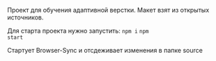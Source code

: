 Проект для обучения адаптивной верстки. Макет взят из открытых источников.

Для старта проекта нужно запустить:
<code>npm i</code>
<code>npm start</code>

Стартует Browser-Sync и отсдеживает изменения в папке source
